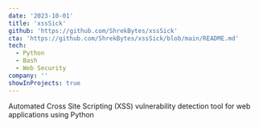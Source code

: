 ```yaml
---
date: '2023-10-01'
title: 'xssSick'
github: 'https://github.com/ShrekBytes/xssSick'
cta: 'https://github.com/ShrekBytes/xssSick/blob/main/README.md'
tech:
  - Python
  - Bash
  - Web Security
company: ''
showInProjects: true
---
```


Automated Cross Site Scripting (XSS) vulnerability detection tool for web applications using Python
